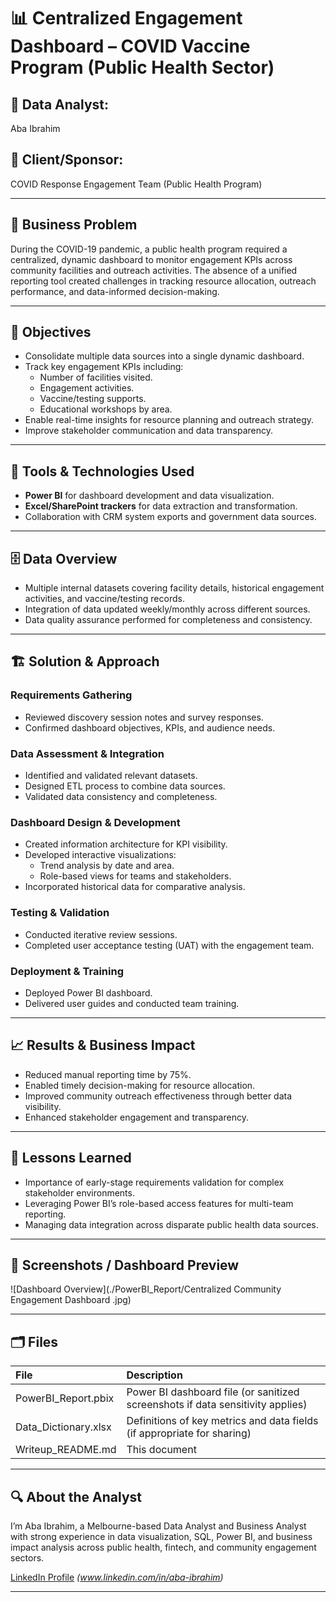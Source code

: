 # 📊 Centralized Engagement Dashboard – COVID Vaccine Program (Public Health Sector)

## 👤 Data Analyst:
Aba Ibrahim

## 🏢 Client/Sponsor:
COVID Response Engagement Team (Public Health Program)

---

## 🔎 Business Problem

During the COVID-19 pandemic, a public health program required a centralized, dynamic dashboard to monitor engagement KPIs across community facilities and outreach activities. The absence of a unified reporting tool created challenges in tracking resource allocation, outreach performance, and data-informed decision-making.

---

## 🎯 Objectives

- Consolidate multiple data sources into a single dynamic dashboard.
- Track key engagement KPIs including:
  - Number of facilities visited.
  - Engagement activities.
  - Vaccine/testing supports.
  - Educational workshops by area.
- Enable real-time insights for resource planning and outreach strategy.
- Improve stakeholder communication and data transparency.

---

## 🔧 Tools & Technologies Used

- **Power BI** for dashboard development and data visualization.
- **Excel/SharePoint trackers** for data extraction and transformation.
- Collaboration with CRM system exports and government data sources.

---

## 🗄️ Data Overview

- Multiple internal datasets covering facility details, historical engagement activities, and vaccine/testing records.
- Integration of data updated weekly/monthly across different sources.
- Data quality assurance performed for completeness and consistency.

---

## 🏗️ Solution & Approach

### Requirements Gathering
- Reviewed discovery session notes and survey responses.
- Confirmed dashboard objectives, KPIs, and audience needs.

### Data Assessment & Integration
- Identified and validated relevant datasets.
- Designed ETL process to combine data sources.
- Validated data consistency and completeness.

### Dashboard Design & Development
- Created information architecture for KPI visibility.
- Developed interactive visualizations:
  - Trend analysis by date and area.
  - Role-based views for teams and stakeholders.
- Incorporated historical data for comparative analysis.

### Testing & Validation
- Conducted iterative review sessions.
- Completed user acceptance testing (UAT) with the engagement team.
  
### Deployment & Training
- Deployed Power BI dashboard.
- Delivered user guides and conducted team training.

---

## 📈 Results & Business Impact

- Reduced manual reporting time by 75%.
- Enabled timely decision-making for resource allocation.
- Improved community outreach effectiveness through better data visibility.
- Enhanced stakeholder engagement and transparency.

---

## 📝 Lessons Learned

- Importance of early-stage requirements validation for complex stakeholder environments.
- Leveraging Power BI’s role-based access features for multi-team reporting.
- Managing data integration across disparate public health data sources.

---

## 🔗 Screenshots / Dashboard Preview

![Dashboard Overview](./PowerBI_Report/Centralized Community Engagement Dashboard .jpg)





---

## 🗂️ Files

| File | Description |
|:--|:--|
| PowerBI_Report.pbix | Power BI dashboard file (or sanitized screenshots if data sensitivity applies) |
| Data_Dictionary.xlsx | Definitions of key metrics and data fields (if appropriate for sharing) |
| Writeup_README.md | This document |

---

## 🔍 About the Analyst

I’m Aba Ibrahim, a Melbourne-based Data Analyst and Business Analyst with strong experience in data visualization, SQL, Power BI, and business impact analysis across public health, fintech, and community engagement sectors.

[LinkedIn Profile](#) *(www.linkedin.com/in/aba-ibrahim)*

---
